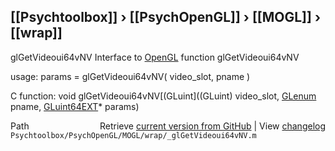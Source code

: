 ## [[Psychtoolbox]] &#8250; [[PsychOpenGL]] &#8250; [[MOGL]] &#8250; [[wrap]]

glGetVideoui64vNV  Interface to [OpenGL](OpenGL) function glGetVideoui64vNV  
  
usage:  params = glGetVideoui64vNV( video\_slot, pname )  
  
C function:  void glGetVideoui64vNV[(GLuint]((GLuint) video\_slot, [GLenum](GLenum) pname, [GLuint64EXT](GLuint64EXT)\* params)  




<div class="code_header" style="text-align:right;">
  <span style="float:left;">Path&nbsp;&nbsp;</span> <span class="counter">Retrieve <a href=
  "https://raw.github.com/Psychtoolbox-3/Psychtoolbox-3/beta/Psychtoolbox/PsychOpenGL/MOGL/wrap/_glGetVideoui64vNV.m">current version from GitHub</a> | View <a href=
  "https://github.com/Psychtoolbox-3/Psychtoolbox-3/commits/beta/Psychtoolbox/PsychOpenGL/MOGL/wrap/_glGetVideoui64vNV.m">changelog</a></span>
</div>
<div class="code">
  <code>Psychtoolbox/PsychOpenGL/MOGL/wrap/_glGetVideoui64vNV.m</code>
</div>

